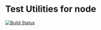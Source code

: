 # Test Utilities for node

[![Build Status](https://secure.travis-ci.org/devpaul/node-testutil.png?branch=master)](https://travis-ci.org/devpaul/node-testutil)